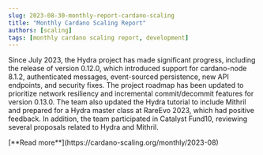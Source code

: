 ```yaml
---
slug: 2023-08-30-monthly-report-cardano-scaling
title: "Monthly Cardano Scaling Report"
authors: [scaling]
tags: [monthly cardano scaling report, development]
---
```

Since July 2023, the Hydra project has made significant progress, including the release of version 0.12.0, which introduced support for cardano-node 8.1.2, authenticated messages, event-sourced persistence, new API endpoints, and security fixes. The project roadmap has been updated to prioritize network resiliency and incremental commit/decommit features for version 0.13.0. The team also updated the Hydra tutorial to include Mithril and prepared for a Hydra master class at RareEvo 2023, which had positive feedback. In addition, the team participated in Catalyst Fund10, reviewing several proposals related to Hydra and Mithril.

<div style={{ textAlign: 'right' }}>
 [**Read more**](https://cardano-scaling.org/monthly/2023-08) 
</div>